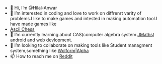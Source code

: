 - 👋 Hi, I’m @Hilal-Anwar
- 👀 I’m interested in coding and love to work on diffrenrt varity of problems.I like to make games and intested in making automation tool.I have made games like
-  [Ascii Chess](https://github.com/Hilal-Anwar/AsciiChess)
- 🌱 I’m currently learning about CAS(computer algebra system [JMaths](https://github.com/Hilal-Anwar/JMaths)) android and web devlopment.
- 💞️ I’m looking to collaborate on making tools like Student managment system,something like [Wolform|Alpha](https://www.wolframalpha.com)
- 📫 How to reach me on [Reddit](www.reddit.com/u/CodeBoy142857)

<!---
Hilal-Anwar/Hilal-Anwar is a ✨ special ✨ repository because its `README.md` (this file) appears on your GitHub profile.
You can click the Preview link to take a look at your changes.
--->
